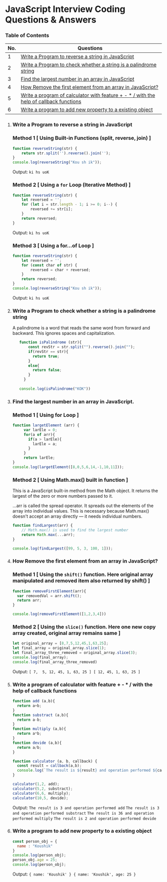 # JavaScript Interview Coding Questions & Answers

### Table of Contents

<!-- TOC_START -->
| No. | Questions |
| --- | --------- |
| 1 | [Write a Program to reverse a string in JavaScript](#Write-a-Program-to-reverse-a-string-in-JavaScript) |
| 2 | [Write a Program to check whether a string is a palindrome string](#Write-a-Program-to-check-whether-a-string-is-a-palindrome-string) |
| 3 | [Find the largest number in an array in JavaScript](#Find-the-largest-number-in-an-array-in-JavaScript) |
| 4 | [How Remove the first element from an array in JavaScript?](#How-Remove-the-first-element-from-an-array-in-JavaScript)
| 5 | [Write a program of calculator with feature + - * / with the help of callback functions](#Write-a-program-of-calculator-with-feature-+---*-/-with-the-help-of-callback-functions)
| 6 | [Write a program to add new property to a existing object](#Write-a-program-to-add-new-property-to-a-existing-object)
<!-- TOC_END -->

1. ### Write a Program to reverse a string in JavaScript

   ### Method 1 [ Using Built-in Functions (split, reverse, join) ]
   ```javascript
   function reverseString(str) {
       return str.split('').reverse().join('');
   }
   console.log(reverseString("Kou sh ik"));
   ```
   Output: `ki hs uoK`

   ### Method 2 [ Using a `for` Loop (Iterative Method) ]
   ```javascript
   function reverseString(str) {
       let reversed = '';
       for (let i = str.length - 1; i >= 0; i--) {
           reversed += str[i];
       }
       return reversed;
   }
   ```
   Output: `ki hs uoK`

   ### Method 3 [ Using a for...of Loop ]
   ```javascript
   function reverseString(str) {
       let reversed = '';
       for (const char of str) {
           reversed = char + reversed;
       }
       return reversed;
   }
   console.log(reverseString("Kou sh ik"));
   ```
   Output: `ki hs uoK`

2. ### Write a Program to check whether a string is a palindrome string

    A palindrome is a word that reads the same word from forward and backward. This ignores spaces and capitalization.
    ```javascript
       function isPalindrome (str){
           const revStr = str.split("").reverse().join("");
           if(revStr == str){
             return true;
           }
           else{
             return false;
           }
         }
         
       console.log(isPalindrome("KOK"))
    ```

3. ### Find the largest number in an array in JavaScript.

   ### Method 1 [ Using for Loop ]
   
   ```javascript
   function largetElement (arr) {
        var larEle = 0;
        for(a of arr){
          if(a > larEle){
            larEle = a;
          }
        }
        return larEle;
   }
   console.log(largetElement([8,0,5,6,14,-1,10,11]));
   ```
   ### Method 2 [ Using Math.max() built in function ]

   This is a JavaScript built-in method from the Math object.
   It returns the largest of the zero or more numbers passed to it.
   
   ...arr is called the spread operator.
   It spreads out the elements of the array into individual values.
   This is necessary because Math.max() doesn't accept an array directly — it needs individual numbers.
   
   ```javascript
   function findLargest(arr) {
       // Math.max() is used to find the largest number
       return Math.max(...arr); 
   }

   console.log(findLargest([99, 5, 3, 100, 1]));
   ```

4. ### How Remove the first element from an array in JavaScript?

   ### Method 1 [ Using the `shift()` function. Here original array manipulated and removed item also returned by shift() ]
   
   ```javascript
   function removeFirstElement(arr){
     var removedVal = arr.shift();
     return arr;
   }

   console.log(removeFirstElement([1,2,3,4]))
   ```

   ### Method 2 [ Using the `slice()` function. Here one new copy array created, original array remains same ]

   ```javascript
   let original_array = [8,7,5,12,45,1,63,25];
   let final_array = original_array.slice(1);
   let final_array_three_removed = original_array.slice(3);
   console.log(final_array);
   console.log(final_array_three_removed)
   ```
   Output: `
   [ 7,  5, 12, 45, 1, 63, 25 ]
   [ 12, 45, 1, 63, 25 ] `


5. ### Write a program of calculator with feature + - * / with the help of callback functions
   ```javascript   
   function add (a,b){
     return a+b;
   }
   function substract (a,b){
     return a-b;
   }
   function multiply (a,b){
     return a*b;
   }
   function devide (a,b){
     return a/b;
   }
   
   function calculator (a, b, callback) {
     const result = callback(a,b);
     console.log(`The result is ${result} and operation performed ${callback.name}`);
   }
   
   calculator(1,2, add);
   calculator(5,2, substract);
   calculator(6,6, multiply);
   calculator(10,5, devide);
   ```
   Output:
   `The result is 3 and operation performed add`
   `The result is 3 and operation performed substract`
   `The result is 36 and operation performed multiply`
   `The result is 2 and operation performed devide`

6. ### Write a program to add new property to a existing object
   ```javascript
   const person_obj = {
     name : "Koushik"
   }
   console.log(person_obj);
   person_obj.age = 25;
   console.log(person_obj);
   ```
   Output: `
   { name: 'Koushik' }
   { name: 'Koushik', age: 25 }
   `
